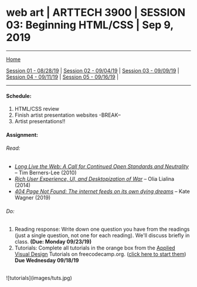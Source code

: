 # web art | ARTTECH 3900 | SESSION 03: Beginning HTML/CSS | Sep 9, 2019
___
<a href="../">Home</a><br>

<a href="https://dougrosman.github.io/saic-webart-fa19/lectures/session01">Session 01 - 08/28/19</a> |
<a href="https://dougrosman.github.io/saic-webart-fa19/lectures/session02">Session 02 - 09/04/19</a> |
<a href="https://dougrosman.github.io/saic-webart-fa19/lectures/session03">Session 03 - 09/09/19</a> |
<a href="https://dougrosman.github.io/saic-webart-fa19/lectures/session04">Session 04 - 09/11/19</a> |
<a href="https://dougrosman.github.io/saic-webart-fa19/lectures/session05">Session 05 - 09/16/19</a> |

___

#### Schedule:

1. HTML/CSS review
2. Finish artist presentation websites
-BREAK–
3. Artist presentations!!


#### Assignment:

###### Read:
* <a href="https://www.scientificamerican.com/article/long-live-the-web/" target="blank"> <em>Long Live the Web: A Call for Continued Open Standards and Neutrality</em> </a> – Tim Berners-Lee (2010)
* <a href="http://contemporary-home-computing.org/RUE/" target="blank"><em>Rich User Experience, UI, and Desktopization of War</em></a> – Olia Lialina (2014)
* <a href="https://thebaffler.com/salvos/404-page-not-found-wagner" target="blank"><em>404 Page Not Found: The internet feeds on its own dying dreams</em></a> – Kate Wagner (2019)

###### Do:
1. Reading response: Write down one question you have from the readings (just a single question, not one for each reading). We'll discuss briefly in class. <strong>(Due: Monday 09/23/19)</strong>
2. Tutorials: Complete all tutorials in the orange box from the <a href="https://learn.freecodecamp.org/" target="_blank_">Applied Visual Design</a> Tutorials on freecodecamp.org. (<a href="https://learn.freecodecamp.org/responsive-web-design/applied-visual-design" target="blank">click here to start them</a>) <strong>Due Wednesday 09/18/19</strong>
<br>
![tutorials](images/tuts.jpg)